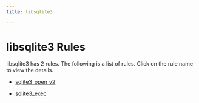 ```yaml
---
title: libsqlite3

---
```



# libsqlite3 Rules

libsqlite3 has 2 rules. The following is a list of rules. Click on the rule name to view the details.


- [sqlite3_open_v2](/projects/libsqlite3/sqlite3_open_v2)

- [sqlite3_exec](/projects/libsqlite3/sqlite3_exec)

